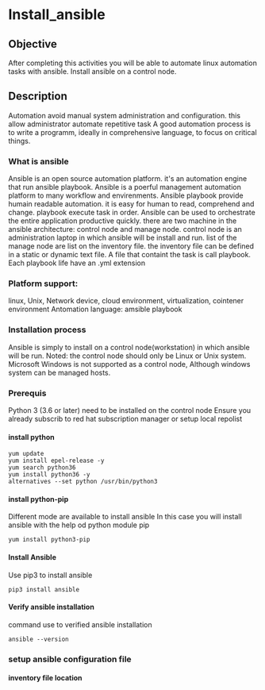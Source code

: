 # Install_ansible
## Objective
After completing this activities you will be able to automate linux automation tasks with ansible.
Install ansible on a control node.
## Description
Automation avoid manual system administration and configuration. this allow administrator automate repetitive task
A good automation process is to write a programm, ideally in comprehensive language, to focus on critical things.
### What is ansible
Ansible is an open source automation platform. it's an automation engine that run ansible playbook.
Ansible is a poerful management automation platform to many workflow and envirenments.
Ansible playbook provide humain readable automation. it is easy for human to read, comprehend and change.
playbook execute task in order.
Ansible can be used to orchestrate the entire application productive quickly.
there are two machine in the ansible architecture: control node and manage node. control node is an  administration laptop
in which ansible will be install and run. 
list of the manage node are list on the inventory file. the inventory file can be defined in a static or dynamic text file.
A file that containt the task is call playbook. Each playbook life have an .yml extension
### Platform support: 
linux, Unix, Network device, cloud environment, virtualization, cointener environment
Antomation language: amsible playbook
### Installation process
Ansible is simply to install on a control node(workstation) in which ansible will be run.
Noted: the control node should only be Linux or Unix system. Microsoft Windows is not supported as a control node,
Although windows system can be managed hosts.
### Prerequis
Python 3 (3.6 or later) need to be installed on the control node
Ensure you already subscrib to red hat subscription manager or setup local repolist
#### install python
```
yum update
yum install epel-release -y
yum search python36
yum install python36 -y
alternatives --set python /usr/bin/python3
```
#### install python-pip
Different mode are available to install ansible
In this case you will install ansible with the help od python module pip
```
yum install python3-pip
```
#### Install Ansible
Use pip3 to install ansible
```
pip3 install ansible
```
#### Verify ansible installation
command use to verified ansible installation
```
ansible --version
```
### setup ansible configuration file
#### inventory file location


